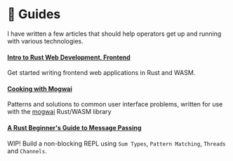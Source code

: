 # 📙 Guides
I have written a few articles that should help operators get up and running with
various technologies.

#### [Intro to Rust Web Development, Frontend](https://zyghost.com/guides/intro-to-rust-web/index.html)
Get started writing frontend web applications in Rust and WASM.

#### [Cooking with Mogwai](https://zyghost.com/guides/mogwai-cookbook/index.html)
Patterns and solutions to common user interface problems, written for
use with the [mogwai](https://github.com/schell/mogwai) Rust/WASM library

#### [A Rust Beginner's Guide to Message Passing](https://zyghost.com/guides/beginners-guide-to-message-passing/index.html)
WIP! Build a non-blocking REPL using `Sum Types`, `Pattern Matching`, `Threads` and `Channels`. 
